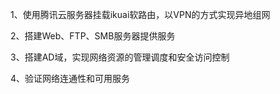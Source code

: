 1、使用腾讯云服务器挂载ikuai软路由，以VPN的方式实现异地组网



2、搭建Web、FTP、SMB服务器提供服务



3、搭建AD域，实现网络资源的管理调度和安全访问控制



4、验证网络连通性和可用服务


